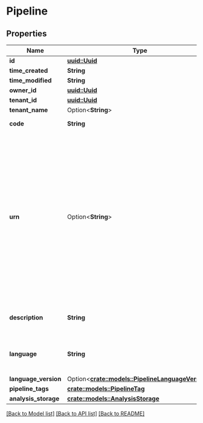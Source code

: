 # Pipeline

## Properties

Name | Type | Description | Notes
------------ | ------------- | ------------- | -------------
**id** | [**uuid::Uuid**](uuid::Uuid.md) |  | 
**time_created** | **String** |  | 
**time_modified** | **String** |  | 
**owner_id** | [**uuid::Uuid**](uuid::Uuid.md) |  | 
**tenant_id** | [**uuid::Uuid**](uuid::Uuid.md) |  | 
**tenant_name** | Option<**String**> |  | [optional]
**code** | **String** | The code of the pipeline | 
**urn** | Option<**String**> | The URN of the pipeline. The format is urn:ilmn:ica:\\<type of the object\\>:\\<ID of the object\\>#\\<optional human readable hint representing the object\\>. The hint can be omitted, in that case the hashtag (#) must also be omitted. | [optional]
**description** | **String** | The description of the pipeline | 
**language** | **String** | The language that is used by the pipeline | 
**language_version** | Option<[**crate::models::PipelineLanguageVersion**](PipelineLanguageVersion.md)> |  | [optional]
**pipeline_tags** | [**crate::models::PipelineTag**](PipelineTag.md) |  | 
**analysis_storage** | [**crate::models::AnalysisStorage**](AnalysisStorage.md) |  | 

[[Back to Model list]](../README.md#documentation-for-models) [[Back to API list]](../README.md#documentation-for-api-endpoints) [[Back to README]](../README.md)


